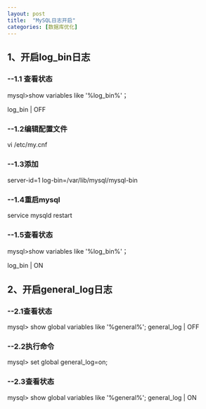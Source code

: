 ```yaml
---
layout: post
title:  "MySQL日志开启"
categories: [数据库优化]
---
```


## 1、开启log_bin日志

### --1.1 查看状态
mysql>show variables like '%log_bin%'；

log_bin      | OFF
### --1.2编辑配置文件
vi /etc/my.cnf
### --1.3添加
server-id=1
log-bin=/var/lib/mysql/mysql-bin
### --1.4重启mysql
service mysqld restart
### --1.5查看状态
mysql>show variables like '%log_bin%'；

log_bin      | ON


## 2、开启general_log日志

### --2.1查看状态
mysql> show global variables like '%general%';
general_log      | OFF
### --2.2执行命令
mysql> set global general_log=on;
### --2.3查看状态
mysql> show global variables like '%general%';
general_log      | ON
